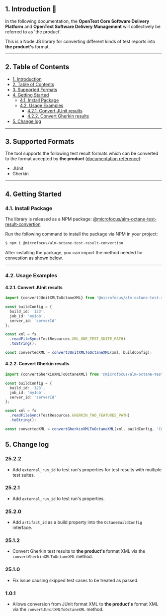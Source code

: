 ## 1. Introduction 🚀

In the following documentation, the **OpenText Core Software Delivery Platform** and **OpenText Software Delivery Management** will collectively be referred to as 'the product'.

This is a Node.JS library for converting different kinds of test reports into **the product's** format.

---

## 2. Table of Contents

- [1. Introduction](#1-introduction-)
- [2. Table of Contents](#2-table-of-contents)
- [3. Supported Formats](#3-supported-formats)
- [4. Getting Started](#4-getting-started)
  - [4.1. Install Package](#41-install-package)
  - [4.2. Usage Examples](#42-usage-examples)
    - [4.2.1. Convert JUnit results](#421-convert-junit-results)
    - [4.2.2. Convert Gherkin results](#422-convert-gherkin-results)
- [5. Change log](#5-change-log)

---

## 3. Supported Formats

The tool supports the following test result formats which can be converted to the format accepted by **the product** ([documentation reference](https://admhelp.microfocus.com/octane/en/23.4-24.3/Online/Content/API/test-results.htm)):

- JUnit
- Gherkin

---

## 4. Getting Started

### 4.1. Install Package

The library is released as a NPM package: [@microfocus/alm-octane-test-result-convertion](https://www.npmjs.com/package/@microfocus/alm-octane-test-result-convertion)

Run the following command to install the package via NPM in your project:

```bash
$ npm i @microfocus/alm-octane-test-result-convertion
```

After installing the package, you can import the method needed for convestion as shown below.

---

### 4.2. Usage Examples

#### 4.2.1. Convert JUnit results

```typescript
import {convertJUnitXMLToOctaneXML} from '@microfocus/alm-octane-test-result-convertion';

const buildConfig = {
  build_id: '123',
  job_id: 'myJob',
  server_id: 'serverId'
};

const xml = fs
  .readFileSync(TestResources.XML_ONE_TEST_SUITE_PATH)
  .toString();

const convertedXML = convertJUnitXMLToOctaneXML(xml, buildConfig);
```

#### 4.2.2. Convert Gherkin results

```typescript
import {convertGherkinXMLToOctaneXML} from '@microfocus/alm-octane-test-result-convertion';

const buildConfig = {
  build_id: '123',
  job_id: 'myJob',
  server_id: 'serverId'
};

const xml = fs
  .readFileSync(TestResources.GHERKIN_TWO_FEATURES_PATH)
  .toString();

const convertedXML = convertGherkinXMLToOctaneXML(xml, buildConfig, 'Cucumber');
```

## 5. Change log

### 25.2.2
- Add `external_run_id` to test run's properties for test results with multiple test suites.

### 25.2.1
- Add `external_run_id` to test run's properties.

### 25.2.0
- Add `artifact_id` as a build property into the `OctaneBuildConfig` interface.

### 25.1.2
- Convert Gherkin test results to **the product's** format XML via the `convertGherkinXMLToOctaneXML` method.

### 25.1.0
- Fix issue causing skipped test cases to be treated as passed.

### 1.0.1
- Allows conversion from JUnit format XML to **the product's** format XML via the `convertJUnitXMLToOctaneXML` method.
